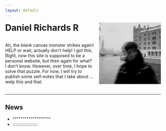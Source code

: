 ```yaml
---
layout: default
---
```


<div style="display: grid; grid-template-columns: 1fr 200px; gap: 1rem; align-items: start;">

  <!-- Left column: Name and About Me section -->
  <div>
    <h1 style="margin: 0;">Daniel Richards R</h1>
    <p>
    <br>
      Ah, the blank canvas monster strikes again! HELP or wait, actually don't help! I got this.<br>
      Right, now this site is supposed to be a personal website, but then again for what? I don't know.
      However, over time, I hope to solve that puzzle. For now, I will try to publish some self-notes
      that I take about ... welp this and that.
    </p>
  </div>

  <!-- Right column: Profile photo and icons -->
  <div style="text-align: center;">
    <img src="assets/profile.jpg" alt="Profile Photo" style="width: 200px; height: 200px; margin-bottom: 1rem;">
  </div>
</div>

---

## News

- """""""""""""""""""
- ::::::::::::::::::::
<!-- Add more news items as needed -->


